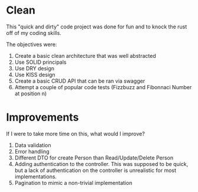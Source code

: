 # Clean

This "quick and dirty" code project was done for fun and to knock the rust off of my coding skills.

The objectives were:
1) Create a basic clean architecture that was well abstracted
2) Use SOLID principals
3) Use DRY design
4) Use KISS design
5) Create a basic CRUD API that can be ran via swagger
6) Attempt a couple of popular code tests (Fizzbuzz and Fibonnaci Number at position n)

# Improvements
If I were to take more time on this, what would I improve?

1) Data validation
2) Error handling
3) Different DTO for create Person than Read/Update/Delete Person
4) Adding authentication to the controller. This was supposed to be quick, but a lack of authentication on the controller is unrealistic for most implementations.
5) Pagination to mimic a non-trivial implementation
